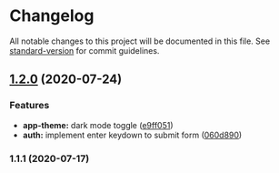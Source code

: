 # Changelog

All notable changes to this project will be documented in this file. See [standard-version](https://github.com/conventional-changelog/standard-version) for commit guidelines.

## [1.2.0](https://github.com/sozonome/kapturalumina/compare/v1.1.1...v1.2.0) (2020-07-24)


### Features

* **app-theme:** dark mode toggle ([e9ff051](https://github.com/sozonome/kapturalumina/commit/e9ff051b8da01e0d173723ed3c717228c287021b))
* **auth:** implement enter keydown to submit form ([060d890](https://github.com/sozonome/kapturalumina/commit/060d890c15b583315897890dcfa39d192c198e90))

### 1.1.1 (2020-07-17)
